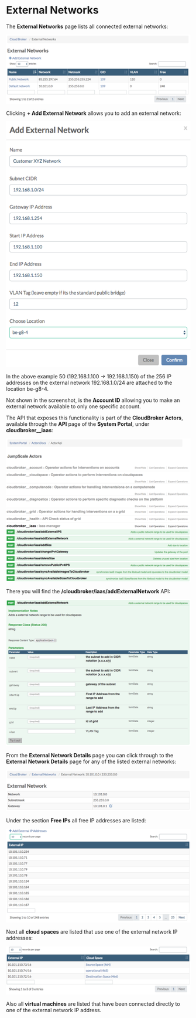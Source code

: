 # External Networks

The **External Networks** page lists all connected external networks:

![](../../.gitbook/assets/externalnetworks%20%281%29.png)

Clicking **+ Add External Network** allows you to add an external network:

![](../../.gitbook/assets/addexternalnetwork.png)

In the above example 50 \(192.168.1.100 -&gt; 192.168.1.150\) of the 256 IP addresses on the external network 192.168.1.0/24 are attached to the location be-g8-4.

Not shown in the screenshot, is the **Account ID** allowing you to make an external network available to only one specific account.

The API that exposes this functionality is part of the **CloudBroker Actors**, available through the **API** page of the **System Portal**, under **cloudbroker\_\_iaas**:

![](../../.gitbook/assets/cloudbroker__iaas.png)

There you will find the **/cloudbroker/iaas/addExternalNetwork** API:

![](../../.gitbook/assets/addexternalnetwork-api%20%281%29.png)

From the **External Network Details** page you can click through to the **External Network Details** page for any of the listed external networks:

![](../../.gitbook/assets/externalnetworkdetails.png)

Under the section **Free IPs** all free IP addresses are listed:

![](../../.gitbook/assets/freeips%20%281%29.png)

Next all **cloud spaces** are listed that use one of the external network IP addresses:

![](../../.gitbook/assets/cloudspaces%20%281%29.png)

Also all **virtual machines** are listed that have been connected directly to one of the external network IP address.

